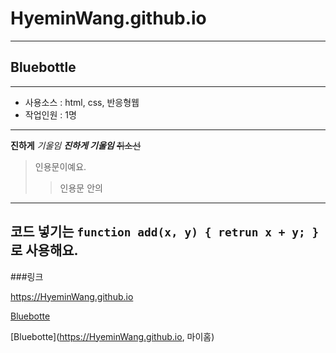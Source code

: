 # HyeminWang.github.io
---
## Bluebottle
---

- 사용소스 : html, css, 반응형웹
- 작업인원 : 1명

---

**진하게**
*기울임*
***진하게 기울임***
~~취소선~~

> 인용문이예요.
>> 인용문 안의 


---
코드 넣기는 `function add(x, y) { retrun x + y; }` 로 사용해요.
---

###링크

https://HyeminWang.github.io

[Bluebotte](https://HyeminWang.github.io)

[Bluebotte](https://HyeminWang.github.io, 마이홈)
